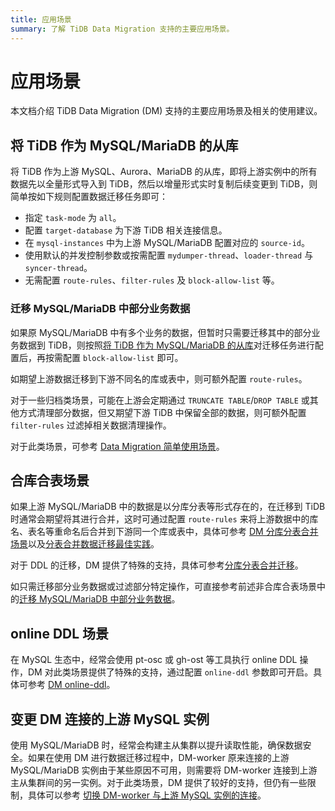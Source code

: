```yaml
---
title: 应用场景
summary: 了解 TiDB Data Migration 支持的主要应用场景。
---
```


# 应用场景

本文档介绍 TiDB Data Migration (DM) 支持的主要应用场景及相关的使用建议。

## 将 TiDB 作为 MySQL/MariaDB 的从库

将 TiDB 作为上游 MySQL、Aurora、MariaDB 的从库，即将上游实例中的所有数据先以全量形式导入到 TiDB，然后以增量形式实时复制后续变更到 TiDB，则简单按如下规则配置数据迁移任务即可：

- 指定 `task-mode` 为 `all`。
- 配置 `target-database` 为下游 TiDB 相关连接信息。
- 在 `mysql-instances` 中为上游 MySQL/MariaDB 配置对应的 `source-id`。
- 使用默认的并发控制参数或按需配置 `mydumper-thread`、`loader-thread` 与 `syncer-thread`。
- 无需配置 `route-rules`、`filter-rules` 及 `block-allow-list` 等。

### 迁移 MySQL/MariaDB 中部分业务数据

如果原 MySQL/MariaDB 中有多个业务的数据，但暂时只需要迁移其中的部分业务数据到 TiDB，则按照[将 TiDB 作为 MySQL/MariaDB 的从库](#将-tidb-作为-mysqlmariadb-的从库)对迁移任务进行配置后，再按需配置 `block-allow-list` 即可。

如期望上游数据迁移到下游不同名的库或表中，则可额外配置 `route-rules`。

对于一些归档类场景，可能在上游会定期通过 `TRUNCATE TABLE`/`DROP TABLE` 或其他方式清理部分数据，但又期望下游 TiDB 中保留全部的数据，则可额外配置 `filter-rules` 过滤掉相关数据清理操作。

对于此类场景，可参考 [Data Migration 简单使用场景](usage-scenario-simple-migration.md)。

## 合库合表场景

如果上游 MySQL/MariaDB 中的数据是以分库分表等形式存在的，在迁移到 TiDB 时通常会期望将其进行合并，这时可通过配置 `route-rules` 来将上游数据中的库名、表名等重命名后合并到下游同一个库或表中，具体可参考 [DM 分库分表合并场景](usage-scenario-shard-merge.md)以及[分表合并数据迁移最佳实践](shard-merge-best-practices.md)。

对于 DDL 的迁移，DM 提供了特殊的支持，具体可参考[分库分表合并迁移](feature-shard-merge.md)。

如只需迁移部分业务数据或过滤部分特定操作，可直接参考前述非合库合表场景中的[迁移 MySQL/MariaDB 中部分业务数据](#迁移-mysqlmariadb-中部分业务数据)。

## online DDL 场景

在 MySQL 生态中，经常会使用 pt-osc 或 gh-ost 等工具执行 online DDL 操作，DM 对此类场景提供了特殊的支持，通过配置 `online-ddl` 参数即可开启。具体可参考 [DM online-ddl](feature-online-ddl.md)。

## 变更 DM 连接的上游 MySQL 实例

使用 MySQL/MariaDB 时，经常会构建主从集群以提升读取性能，确保数据安全。如果在使用 DM 进行数据迁移过程中，DM-worker 原来连接的上游 MySQL/MariaDB 实例由于某些原因不可用，则需要将 DM-worker 连接到上游主从集群间的另一实例。对于此类场景，DM 提供了较好的支持，但仍有一些限制，具体可以参考 [切换 DM-worker 与上游 MySQL 实例的连接](usage-scenario-master-slave-switch.md)。
